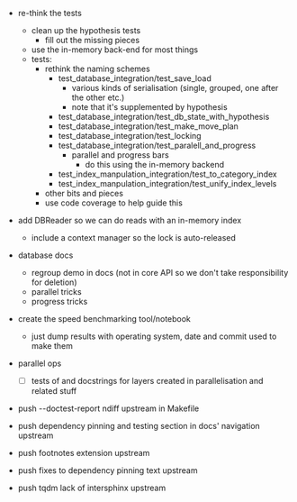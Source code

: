 - re-think the tests
    - clean up the hypothesis tests
        - fill out the missing pieces
    - use the in-memory back-end for most things
    - tests:
        - rethink the naming schemes
            - test_database_integration/test_save_load
                - various kinds of serialisation (single, grouped, one after the other etc.)
                - note that it's supplemented by hypothesis
            - test_database_integration/test_db_state_with_hypothesis
            - test_database_integration/test_make_move_plan
            - test_database_integration/test_locking
            - test_database_integration/test_paralell_and_progress
                - parallel and progress bars
                    - do this using the in-memory backend
            - test_index_manpulation_integration/test_to_category_index
            - test_index_manpulation_integration/test_unify_index_levels
        - other bits and pieces
        - use code coverage to help guide this


- add DBReader so we can do reads with an in-memory index
    - include a context manager so the lock is auto-released
- database docs
    - regroup demo in docs (not in core API so we don't take responsibility for deletion)
    - parallel tricks
    - progress tricks
- create the speed benchmarking tool/notebook
    - just dump results with operating system, date and commit used to make them
- parallel ops
    - [ ] tests of and docstrings for layers created in parallelisation and related stuff
- push --doctest-report ndiff upstream in Makefile
- push dependency pinning and testing section in docs' navigation upstream
- push footnotes extension upstream
- push fixes to dependency pinning text upstream
- push tqdm lack of intersphinx upstream
